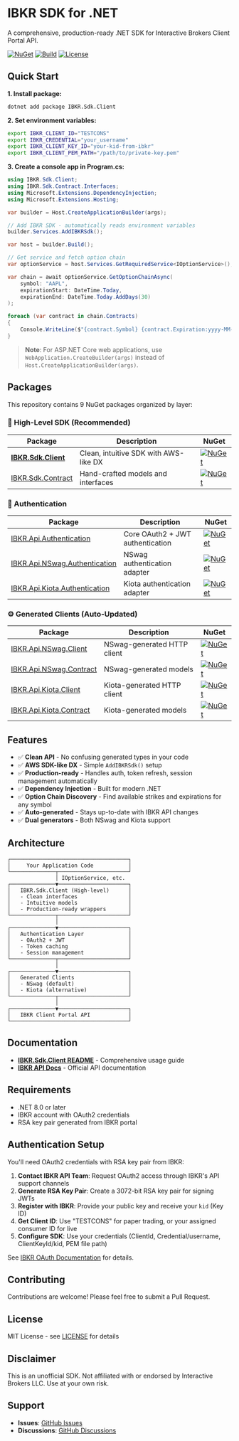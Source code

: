 # IBKR SDK for .NET

A comprehensive, production-ready .NET SDK for Interactive Brokers Client Portal API.

[![NuGet](https://img.shields.io/nuget/v/IBKR.Sdk.Client.svg)](https://www.nuget.org/packages/IBKR.Sdk.Client/)
[![Build](https://github.com/paulfryer/ibkr/actions/workflows/release.yml/badge.svg)](https://github.com/paulfryer/ibkr/actions)
[![License](https://img.shields.io/badge/license-MIT-blue.svg)](LICENSE)

## Quick Start

**1. Install package:**
```bash
dotnet add package IBKR.Sdk.Client
```

**2. Set environment variables:**
```bash
export IBKR_CLIENT_ID="TESTCONS"
export IBKR_CREDENTIAL="your_username"
export IBKR_CLIENT_KEY_ID="your-kid-from-ibkr"
export IBKR_CLIENT_PEM_PATH="/path/to/private-key.pem"
```

**3. Create a console app in Program.cs:**
```csharp
using IBKR.Sdk.Client;
using IBKR.Sdk.Contract.Interfaces;
using Microsoft.Extensions.DependencyInjection;
using Microsoft.Extensions.Hosting;

var builder = Host.CreateApplicationBuilder(args);

// Add IBKR SDK - automatically reads environment variables
builder.Services.AddIBKRSdk();

var host = builder.Build();

// Get service and fetch option chain
var optionService = host.Services.GetRequiredService<IOptionService>();

var chain = await optionService.GetOptionChainAsync(
    symbol: "AAPL",
    expirationStart: DateTime.Today,
    expirationEnd: DateTime.Today.AddDays(30)
);

foreach (var contract in chain.Contracts)
{
    Console.WriteLine($"{contract.Symbol} {contract.Expiration:yyyy-MM-dd} {contract.Strike:F2} {contract.Right}");
}
```

> **Note**: For ASP.NET Core web applications, use `WebApplication.CreateBuilder(args)` instead of `Host.CreateApplicationBuilder(args)`.

## Packages

This repository contains 9 NuGet packages organized by layer:

### 🎯 High-Level SDK (Recommended)

| Package | Description | NuGet |
|---------|-------------|-------|
| **[IBKR.Sdk.Client](src/IBKR.Sdk.Client)** | Clean, intuitive SDK with AWS-like DX | [![NuGet](https://img.shields.io/nuget/v/IBKR.Sdk.Client.svg)](https://www.nuget.org/packages/IBKR.Sdk.Client/) |
| [IBKR.Sdk.Contract](src/IBKR.Sdk.Contract) | Hand-crafted models and interfaces | [![NuGet](https://img.shields.io/nuget/v/IBKR.Sdk.Contract.svg)](https://www.nuget.org/packages/IBKR.Sdk.Contract/) |

### 🔐 Authentication

| Package | Description | NuGet |
|---------|-------------|-------|
| [IBKR.Api.Authentication](src/IBKR.Api.Authentication) | Core OAuth2 + JWT authentication | [![NuGet](https://img.shields.io/nuget/v/IBKR.Api.Authentication.svg)](https://www.nuget.org/packages/IBKR.Api.Authentication/) |
| [IBKR.Api.NSwag.Authentication](src/NSwag/IBKR.Api.NSwag.Authentication) | NSwag authentication adapter | [![NuGet](https://img.shields.io/nuget/v/IBKR.Api.NSwag.Authentication.svg)](https://www.nuget.org/packages/IBKR.Api.NSwag.Authentication/) |
| [IBKR.Api.Kiota.Authentication](src/Kiota/IBKR.Api.Kiota.Authentication) | Kiota authentication adapter | [![NuGet](https://img.shields.io/nuget/v/IBKR.Api.Kiota.Authentication.svg)](https://www.nuget.org/packages/IBKR.Api.Kiota.Authentication/) |

### ⚙️ Generated Clients (Auto-Updated)

| Package | Description | NuGet |
|---------|-------------|-------|
| [IBKR.Api.NSwag.Client](src/NSwag/IBKR.Api.NSwag.Client) | NSwag-generated HTTP client | [![NuGet](https://img.shields.io/nuget/v/IBKR.Api.NSwag.Client.svg)](https://www.nuget.org/packages/IBKR.Api.NSwag.Client/) |
| [IBKR.Api.NSwag.Contract](src/NSwag/IBKR.Api.NSwag.Contract) | NSwag-generated models | [![NuGet](https://img.shields.io/nuget/v/IBKR.Api.NSwag.Contract.svg)](https://www.nuget.org/packages/IBKR.Api.NSwag.Contract/) |
| [IBKR.Api.Kiota.Client](src/Kiota/IBKR.Api.Kiota.Client) | Kiota-generated HTTP client | [![NuGet](https://img.shields.io/nuget/v/IBKR.Api.Kiota.Client.svg)](https://www.nuget.org/packages/IBKR.Api.Kiota.Client/) |
| [IBKR.Api.Kiota.Contract](src/Kiota/IBKR.Api.Kiota.Contract) | Kiota-generated models | [![NuGet](https://img.shields.io/nuget/v/IBKR.Api.Kiota.Contract.svg)](https://www.nuget.org/packages/IBKR.Api.Kiota.Contract/) |

## Features

- ✅ **Clean API** - No confusing generated types in your code
- ✅ **AWS SDK-like DX** - Simple `AddIBKRSdk()` setup
- ✅ **Production-ready** - Handles auth, token refresh, session management automatically
- ✅ **Dependency Injection** - Built for modern .NET
- ✅ **Option Chain Discovery** - Find available strikes and expirations for any symbol
- ✅ **Auto-generated** - Stays up-to-date with IBKR API changes
- ✅ **Dual generators** - Both NSwag and Kiota support

## Architecture

```
┌─────────────────────────────────────┐
│     Your Application Code           │
└──────────────┬──────────────────────┘
               │ IOptionService, etc.
┌──────────────▼──────────────────────┐
│   IBKR.Sdk.Client (High-level)      │
│   - Clean interfaces                │
│   - Intuitive models                │
│   - Production-ready wrappers       │
└──────────────┬──────────────────────┘
               │
┌──────────────▼──────────────────────┐
│   Authentication Layer              │
│   - OAuth2 + JWT                    │
│   - Token caching                   │
│   - Session management              │
└──────────────┬──────────────────────┘
               │
┌──────────────▼──────────────────────┐
│   Generated Clients                 │
│   - NSwag (default)                 │
│   - Kiota (alternative)             │
└──────────────┬──────────────────────┘
               │
┌──────────────▼──────────────────────┐
│   IBKR Client Portal API            │
└─────────────────────────────────────┘
```

## Documentation

- **[IBKR.Sdk.Client README](src/IBKR.Sdk.Client/README.md)** - Comprehensive usage guide
- **[IBKR API Docs](https://www.interactivebrokers.com/api/doc.html)** - Official API documentation

## Requirements

- .NET 8.0 or later
- IBKR account with OAuth2 credentials
- RSA key pair generated from IBKR portal

## Authentication Setup

You'll need OAuth2 credentials with RSA key pair from IBKR:

1. **Contact IBKR API Team**: Request OAuth2 access through IBKR's API support channels
2. **Generate RSA Key Pair**: Create a 3072-bit RSA key pair for signing JWTs
3. **Register with IBKR**: Provide your public key and receive your `kid` (Key ID)
4. **Get Client ID**: Use "TESTCONS" for paper trading, or your assigned consumer ID for live
5. **Configure SDK**: Use your credentials (ClientId, Credential/username, ClientKeyId/kid, PEM file path)

See [IBKR OAuth Documentation](https://www.interactivebrokers.com/campus/ibkr-api-page/oauth-1-0a-extended/) for details.

## Contributing

Contributions are welcome! Please feel free to submit a Pull Request.

## License

MIT License - see [LICENSE](LICENSE) for details

## Disclaimer

This is an unofficial SDK. Not affiliated with or endorsed by Interactive Brokers LLC. Use at your own risk.

## Support

- **Issues**: [GitHub Issues](https://github.com/paulfryer/ibkr/issues)
- **Discussions**: [GitHub Discussions](https://github.com/paulfryer/ibkr/discussions)
